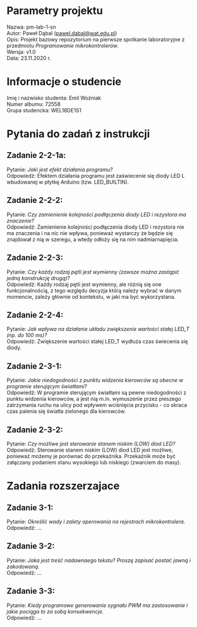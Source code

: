 # Parametry projektu
Nazwa:  pm-lab-1-sn  
Autor:  Paweł Dąbal (pawel.dabal@wat.edu.pl)  
Opis:   Projekt bazowy repozytorium na pierwsze spotkanie laboratoryjne z przedmiotu *Programowanie mikrokontrolerów*.  
Wersja: v1.0  
Data:   23.11.2020 r.  

# Informacje o studencie
Imię i nazwisko studenta:   Emil Woźniak  
Numer albumu:               72558  
Grupa studencka:            WEL18DE1S1

# Pytania do zadań z instrukcji
## Zadanie 2-2-1a:
Pytanie:    *Jaki jest efekt działania programu?*  
Odpowiedź:  Efektem działania programu jest zaświecenie się diody LED L wbudowanej w płytkę Arduino  (tzw. LED_BUILTIN).

## Zadanie 2-2-2:
Pytanie:    *Czy zamienienie kolejności podłączenia diody LED i rezystora ma znaczenie?*  
Odpowiedź:  Zamienienie  kolejności podłączenia diody LED i  rezystora nie ma znaczenia i na nic nie wpływa, ponieważ wystarczy że będzie się znajdował z nią w szeregu, a wtedy odłoży się na nim nadmiarnapięcia.

## Zadanie 2-2-3:
Pytanie:    *Czy każdy rodzaj pętli jest wymienny (zawsze można zastąpić jedną konstrukcję drugą)?*  
Odpowiedź:  Każdy rodzaj pętli jest wymienny, ale różnią się one funkcjonalnością, z tego względu decyzja którą należy wybrać w danym momencie, zależy głównie od kontekstu, w jaki ma być wykorzystana.

## Zadanie 2-2-4:
Pytanie:    *Jak wpływa na działanie układu zwiększenie wartości stałej LED_T (np. do 100 ms)?*  
Odpowiedź:  Zwiększenie wartości stałej LED_T wydłuża czas świecenia się diody.

## Zadanie 2-3-1:
Pytanie:    *Jakie niedogodności z punktu widzenia kierowców są obecne w programie sterującym światłami?*  
Odpowiedź:  W programie sterującym światłami są pewne niedogodności z punktu widzenia kierowców, a jest nią m.in. wymuszenie przez pieszego zatrzymania ruchu na ulicy pod wpływem wciśnięcia przycisku - co skraca czas palenia się światła zielonego dla kierowców.

## Zadanie 2-3-2:
Pytanie:    *Czy możliwe jest sterowanie stanem niskim (LOW) diod LED?*  
Odpowiedź:  Sterowanie stanem niskim (LOW) diod LED jest możliwe, ponieważ możemy je porównać do przekaźnika. Przekaźnik może być załączany podaniem stanu wysokiego lub niskiego (zwarciem do masy).

# Zadania rozszerzajace
## Zadanie 3-1:
Pytanie:    *Określić wady i zalety operowania na rejestrach mikrokontrolera.*  
Odpowiedź:  ...

## Zadanie 3-2:
Pytanie:    *Jaka jest treść nadawnaego tekstu? Proszę zapisać postać jawną i zakodowaną.*  
Odpowiedź:  ...

## Zadanie 3-3:
Pytanie:    *Kiedy programowe generowanie sygnału PWM ma zastosowanie i jakie pociąga to za sobą konsekwencje.*  
Odpowiedź:  ...
